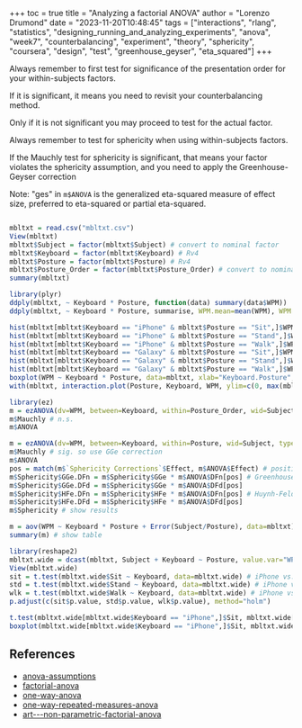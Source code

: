 +++
toc = true
title = "Analyzing a factorial ANOVA"
author = "Lorenzo Drumond"
date = "2023-11-20T10:48:45"
tags = ["interactions",  "rlang",  "statistics",  "designing_running_and_analyzing_experiments",  "anova",  "week7",  "counterbalancing",  "experiment",  "theory",  "sphericity",  "coursera",  "design",  "test",  "greenhouse_geyser",  "eta_squared"]
+++



Always remember to first test for significance of the presentation order for your within-subjects factors.

If it is significant, it means you need to revisit your counterbalancing method.

Only if it is not significant you may proceed to test for the actual factor.

Always remember to test for sphericity when using within-subjects factors.

If the Mauchly test for sphericity is significant, that means your factor violates the sphericity
assumption, and you need to apply the Greenhouse-Geyser correction

Note: "ges" in `m$ANOVA` is the generalized eta-squared measure of effect size, preferred to eta-squared or partial eta-squared.

```R

mbltxt = read.csv("mbltxt.csv")
View(mbltxt)
mbltxt$Subject = factor(mbltxt$Subject) # convert to nominal factor
mbltxt$Keyboard = factor(mbltxt$Keyboard) # Rv4
mbltxt$Posture = factor(mbltxt$Posture) # Rv4
mbltxt$Posture_Order = factor(mbltxt$Posture_Order) # convert to nominal factor
summary(mbltxt)

library(plyr)
ddply(mbltxt, ~ Keyboard * Posture, function(data) summary(data$WPM))
ddply(mbltxt, ~ Keyboard * Posture, summarise, WPM.mean=mean(WPM), WPM.sd=sd(WPM))

hist(mbltxt[mbltxt$Keyboard == "iPhone" & mbltxt$Posture == "Sit",]$WPM)
hist(mbltxt[mbltxt$Keyboard == "iPhone" & mbltxt$Posture == "Stand",]$WPM)
hist(mbltxt[mbltxt$Keyboard == "iPhone" & mbltxt$Posture == "Walk",]$WPM)
hist(mbltxt[mbltxt$Keyboard == "Galaxy" & mbltxt$Posture == "Sit",]$WPM)
hist(mbltxt[mbltxt$Keyboard == "Galaxy" & mbltxt$Posture == "Stand",]$WPM)
hist(mbltxt[mbltxt$Keyboard == "Galaxy" & mbltxt$Posture == "Walk",]$WPM)
boxplot(WPM ~ Keyboard * Posture, data=mbltxt, xlab="Keyboard.Posture", ylab="WPM") # boxplots
with(mbltxt, interaction.plot(Posture, Keyboard, WPM, ylim=c(0, max(mbltxt$WPM)))) # interaction plot

library(ez)
m = ezANOVA(dv=WPM, between=Keyboard, within=Posture_Order, wid=Subject, type=3, data=mbltxt)
m$Mauchly # n.s.
m$ANOVA

m = ezANOVA(dv=WPM, between=Keyboard, within=Posture, wid=Subject, type=3, data=mbltxt)
m$Mauchly # sig. so use GGe correction
m$ANOVA
pos = match(m$`Sphericity Corrections`$Effect, m$ANOVA$Effect) # positions of within-Ss efx in m$ANOVA
m$Sphericity$GGe.DFn = m$Sphericity$GGe * m$ANOVA$DFn[pos] # Greenhouse-Geisser
m$Sphericity$GGe.DFd = m$Sphericity$GGe * m$ANOVA$DFd[pos]
m$Sphericity$HFe.DFn = m$Sphericity$HFe * m$ANOVA$DFn[pos] # Huynh-Feldt
m$Sphericity$HFe.DFd = m$Sphericity$HFe * m$ANOVA$DFd[pos]
m$Sphericity # show results

m = aov(WPM ~ Keyboard * Posture + Error(Subject/Posture), data=mbltxt) # fit model
summary(m) # show table

library(reshape2)
mbltxt.wide = dcast(mbltxt, Subject + Keyboard ~ Posture, value.var="WPM") # go wide
View(mbltxt.wide)
sit = t.test(mbltxt.wide$Sit ~ Keyboard, data=mbltxt.wide) # iPhone vs. Galaxy WPM sitting
std = t.test(mbltxt.wide$Stand ~ Keyboard, data=mbltxt.wide) # iPhone vs. Galaxy WPM standing
wlk = t.test(mbltxt.wide$Walk ~ Keyboard, data=mbltxt.wide) # iPhone vs. Galaxy WPM walking
p.adjust(c(sit$p.value, std$p.value, wlk$p.value), method="holm")

t.test(mbltxt.wide[mbltxt.wide$Keyboard == "iPhone",]$Sit, mbltxt.wide[mbltxt.wide$Keyboard == "iPhone",]$Walk, paired=TRUE)
boxplot(mbltxt.wide[mbltxt.wide$Keyboard == "iPhone",]$Sit, mbltxt.wide[mbltxt.wide$Keyboard == "iPhone",]$Walk,xlab="iPhone.Sit vs. iPhone.Walk", ylab="WPM") # custom boxplot
```

## References
- [anova-assumptions](/wiki/anova-assumptions/)
- [factorial-anova](/wiki/factorial-anova/)
- [one-way-anova](/wiki/one-way-anova/)
- [one-way-repeated-measures-anova](/wiki/one-way-repeated-measures-anova/)
- [art---non-parametric-factorial-anova](/wiki/art---non-parametric-factorial-anova/)
